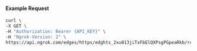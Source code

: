 <!-- Code generated for API Clients. DO NOT EDIT. -->

#### Example Request

```bash
curl \
-X GET \
-H "Authorization: Bearer {API_KEY}" \
-H "Ngrok-Version: 2" \
https://api.ngrok.com/edges/https/edghts_2xu013jiTxFbElQXPsgPGpeaRkb/routes/edghtsrt_2xu017lW6e5ONbiviTYKXwwClPG/saml
```
